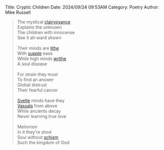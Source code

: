Title: Cryptic Children
Date: 2024/09/24 09:53AM
Category: Poetry
Author: Mike Russell

> The mystical [clairvoyance](https://www.merriam-webster.com/dictionary/clairvoyance)<br>
> Explains the unknown<br>
> The children with innocense<br>
> See it all-ward shown<br>
> <br>
> Their minds are [lithe](https://www.merriam-webster.com/dictionary/lithe)<br>
> With [supple](https://www.merriam-webster.com/dictionary/supple) ease<br>
> While high minds [writhe](https://www.merriam-webster.com/dictionary/writhe)<br>
> A soul disease<br>
> <br>
> For strain they must<br>
> To find an answer<br>
> Global distrust<br>
> Their fearful cancer<br>
> <br>
> [Svelte](https://www.merriam-webster.com/dictionary/Svelte) minds have they<br>
> [Vassals](https://www.merriam-webster.com/dictionary/Vassals) from above<br>
> While ancients decay<br>
> Never learning true love<br>
> <br>
> Meliorism<br>
> In it they're shod<br>
> Soul without [schism](https://www.merriam-webster.com/dictionary/schism)<br>
> Such the kingdom of God<br>
